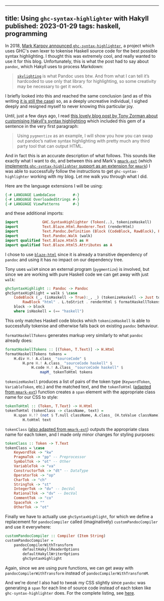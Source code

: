 --------------------------------------------------------------------------------
title: Using `ghc-syntax-highlighter` with Hakyll
published: 2023-01-29
tags: haskell, programming
--------------------------------------------------------------------------------

In 2018, [Mark Karpov announced
`ghc-syntax-highlighter`](https://markkarpov.com/post/announcing-ghc-syntax-highlighter.html),
a project which uses GHC's own lexer to tokenise Haskell source code for the
best possible syntax highlighting. I thought this was extremely cool, and
really wanted to use it for this blog. Unfortunately, this is what the post had
to say about `pandoc`, which Hakyll uses to process Markdown:

> [`skylighting`](https://hackage.haskell.org/package/skylighting) is what
Pandoc uses btw. And from what I can tell it’s hardcoded to use only that
library for highlighting, so some creativity may be necessary to get it work.

I briefly looked into this and reached the same conclusion (and as of this
writing [it is still the
case](https://github.com/jgm/pandoc/blob/5f31a01d77f5fea46e2deca51165d5af8fc99677/src/Text/Pandoc/Highlighting.hs#L76-L106))
so, as a deeply uncreative individual, I sighed deeply and resigned myself to never knowing this particular joy.

Until, just a few days ago, I read [this lovely blog post by Tony Zorman about
customising Hakyll's syntax
highlighting](https://tony-zorman.com/posts/2023-01-21-pygmentising-hakyll.html)
which included this gem of a sentence in the very first paragraph:

> Using `pygmentize` as an example, I will show you how you can swap out
pandoc’s native syntax highlighting with pretty much any third party tool that
can output HTML.

And in fact this is an accurate description of what follows. This sounds like
exactly what I want to do, and between this and Mark's
[`mmark-ext`](https://hackage.haskell.org/package/mmark-ext) (which [implements
`ghc-syntax-highlighter` support as an extension for
`mmark`](https://hackage.haskell.org/package/mmark-ext-0.2.1.5/docs/Text-MMark-Extension-GhcSyntaxHighlighter.html))
I was able to successfully follow the instructions to get
`ghc-syntax-highlighter` working with my blog. Let me walk you through what
I did.

Here are the language extensions I will be using:

```haskell
{-# LANGUAGE LambdaCase        #-}
{-# LANGUAGE OverloadedStrings #-}
{-# LANGUAGE ViewPatterns      #-}
```

and these additional imports:

```haskell
import           GHC.SyntaxHighlighter (Token(..), tokenizeHaskell)
import           Text.Blaze.Html.Renderer.Text (renderHtml)
import           Text.Pandoc.Definition (Block (CodeBlock, RawBlock), Pandoc)
import           Text.Pandoc.Walk (walk)
import qualified Text.Blaze.Html5 as H
import qualified Text.Blaze.Html5.Attributes as A
```

I chose to use [`blaze-html`](https://hackage.haskell.org/package/blaze-html)
since it is already a transitive dependency of `pandoc` and using it has no
impact on our dependency tree.

Tony uses `walkM` since an external program (`pygmentize`) is involved, but
since we are working with pure Haskell code we can get away with just `walk`:

```haskell
ghcSyntaxHighlight :: Pandoc -> Pandoc
ghcSyntaxHighlight = walk $ \case
    CodeBlock (_, (isHaskell -> True):_, _) (tokenizeHaskell -> Just tokens) ->
        RawBlock "html" . L.toStrict . renderHtml $ formatHaskellTokens tokens
    block -> block
    where isHaskell = (== "haskell")
```

This only matches Haskell code blocks which `tokenizeHaskell` is able to
successfully tokenise and otherwise falls back on existing `pandoc` behaviour.

`formatHaskellTokens` generates markup very similarly to what `pandoc` already
does:

```haskell
formatHaskellTokens :: [(Token, T.Text)] -> H.Html
formatHaskellTokens tokens =
    H.div H.! A.class_ "sourceCode" $
        H.pre H.! A.class_ "sourceCode haskell" $
            H.code H.! A.class_ "sourceCode haskell" $
                mapM_ tokenToHtml tokens
```

`tokenizeHaskell` produces a list of pairs of the token type (`KeywordToken`,
`VariableToken`, etc.) and the matched text, and the `tokenToHtml` ([adapted
from
`mmark-ext`](https://hackage.haskell.org/package/mmark-ext-0.2.1.5/docs/src/Text.MMark.Extension.GhcSyntaxHighlighter.html#tokenToHtml))
function creates a `span` element with the appropriate class name for our CSS
to style:

```haskell
tokenToHtml :: (Token, T.Text) -> H.Html
tokenToHtml (tokenClass -> className, text) =
    H.span H.!? (not $ T.null className, A.class_ (H.toValue className)) $
        H.toHtml text
```

`tokenClass` ([also adapted from
`mmark-ext`](https://hackage.haskell.org/package/mmark-ext-0.2.1.5/docs/src/Text.MMark.Extension.GhcSyntaxHighlighter.html#tokenClass))
outputs the appropriate class name for each token, and I made only minor
changes for styling purposes:

```haskell
tokenClass :: Token -> T.Text
tokenClass = \case
    KeywordTok -> "kw"
    PragmaTok -> "pp" -- Preprocessor
    SymbolTok -> "ot" -- Other
    VariableTok -> "va"
    ConstructorTok -> "dt" -- DataType
    OperatorTok -> "op"
    CharTok -> "ch"
    StringTok -> "st"
    IntegerTok -> "dv" -- DecVal
    RationalTok -> "dv" -- DecVal
    CommentTok -> "co"
    SpaceTok -> ""
    OtherTok -> "ot"
```

Finally we have to actually use `ghcSyntaxHighlight`, for which we define
a replacement for `pandocCompiler` called (imaginatively)
`customPandocCompiler` and use it everywhere:

```haskell
customPandocCompiler :: Compiler (Item String)
customPandocCompiler =
    pandocCompilerWithTransform
        defaultHakyllReaderOptions
        defaultHakyllWriterOptions
        ghcSyntaxHighlight
```

Again, since we are using pure functions, we can get away with
`pandocCompilerWithTransform` instead of `pandocCompilerWithTransformM`.

And we're done! I also had to tweak my CSS slightly since `pandoc` was
generating a `span` for each line of source code instead of each token like
`ghc-syntax-highlighter` does. For the complete listing, see
[here](https://github.com/vaibhavsagar/website/blob/6415721a318fc8fb31f4aadb7cd40ab6aad4fbc4/site.hs).

